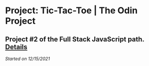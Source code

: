 # Project: Tic-Tac-Toe | The Odin Project

## Project #2 of the Full Stack JavaScript path. [Details](https://www.theodinproject.com/paths/full-stack-javascript/courses/javascript/lessons/tic-tac-toe)

*Started on 12/15/2021*
